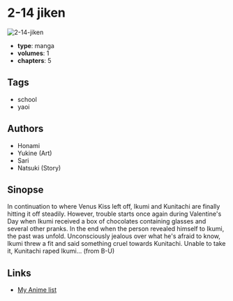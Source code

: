# 2-14 jiken

![2-14-jiken](https://cdn.myanimelist.net/images/manga/3/2498.jpg)

-   **type**: manga
-   **volumes**: 1
-   **chapters**: 5

## Tags

-   school
-   yaoi

## Authors

-   Honami
-   Yukine (Art)
-   Sari
-   Natsuki (Story)

## Sinopse

In continuation to where Venus Kiss left off, Ikumi and Kunitachi are finally hitting it off steadily. However, trouble starts once again during Valentine's Day when Ikumi received a box of chocolates containing glasses and several other pranks. In the end when the person revealed himself to Ikumi, the past was unfold.
Unconsciously jealous over what he's afraid to know, Ikumi threw a fit and said something cruel towards Kunitachi. Unable to take it, Kunitachi raped Ikumi...
(from B-U)

## Links

-   [My Anime list](https://myanimelist.net/manga/2306/2-14_jiken)
